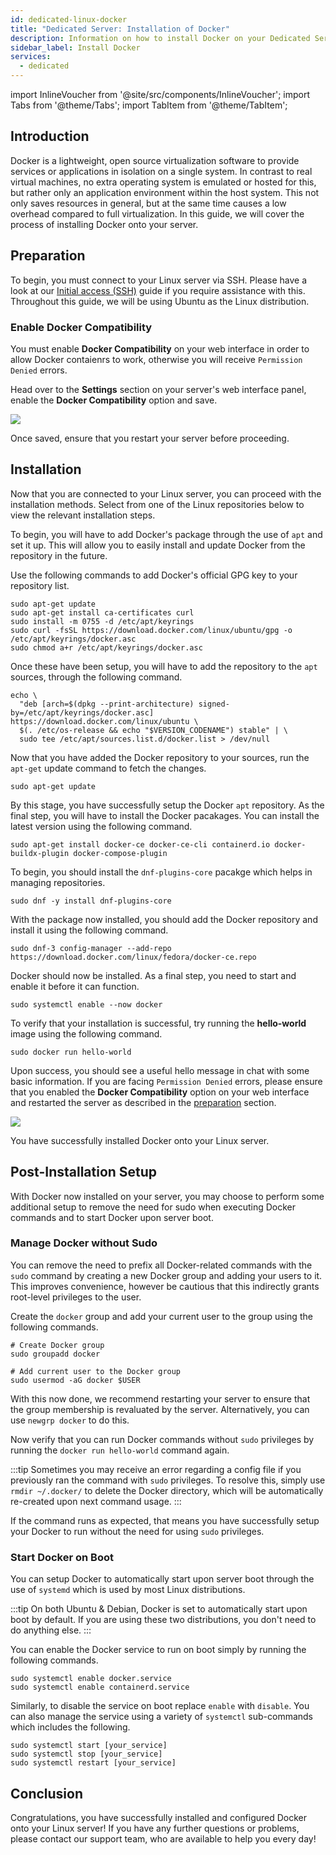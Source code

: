 ```yaml
---
id: dedicated-linux-docker
title: "Dedicated Server: Installation of Docker"
description: Information on how to install Docker on your Dedicated Server from ZAP-Hosting 
sidebar_label: Install Docker
services:
  - dedicated
---
```


import InlineVoucher from '@site/src/components/InlineVoucher';
import Tabs from '@theme/Tabs';
import TabItem from '@theme/TabItem';

## Introduction

Docker is a lightweight, open source virtualization software to provide services or applications in isolation on a single system. In contrast to real virtual machines, no extra operating system is emulated or hosted for this, but rather only an application environment within the host system. This not only saves resources in general, but at the same time causes a low overhead compared to full virtualization. In this guide, we will cover the process of installing Docker onto your server.

<InlineVoucher />

## Preparation

To begin, you must connect to your Linux server via SSH. Please have a look at our [Initial access (SSH)](dedicated-linux-ssh.md) guide if you require assistance with this. Throughout this guide, we will be using Ubuntu as the Linux distribution.

### Enable Docker Compatibility

You must enable **Docker Compatibility** on your web interface in order to allow Docker contaienrs to work, otherwise you will receive `Permission Denied` errors.

Head over to the **Settings** section on your server's web interface panel, enable the **Docker Compatibility** option and save.

![](https://screensaver01.zap-hosting.com/index.php/s/o5t82kKM38r2MwY/preview)

Once saved, ensure that you restart your server before proceeding.

## Installation

Now that you are connected to your Linux server, you can proceed with the installation methods. Select from one of the Linux repositories below to view the relevant installation steps.

<Tabs>
<TabItem value="ubuntu/debian" label="Ubuntu & Debian" default>

To begin, you will have to add Docker's package through the use of `apt` and set it up. This will allow you to easily install and update Docker from the repository in the future.

Use the following commands to add Docker's official GPG key to your repository list.
```
sudo apt-get update
sudo apt-get install ca-certificates curl
sudo install -m 0755 -d /etc/apt/keyrings
sudo curl -fsSL https://download.docker.com/linux/ubuntu/gpg -o /etc/apt/keyrings/docker.asc
sudo chmod a+r /etc/apt/keyrings/docker.asc
```

Once these have been setup, you will have to add the repository to the `apt` sources, through the following command.
```
echo \
  "deb [arch=$(dpkg --print-architecture) signed-by=/etc/apt/keyrings/docker.asc] https://download.docker.com/linux/ubuntu \
  $(. /etc/os-release && echo "$VERSION_CODENAME") stable" | \
  sudo tee /etc/apt/sources.list.d/docker.list > /dev/null
```

Now that you have added the Docker repository to your sources, run the `apt-get` update command to fetch the changes.
```
sudo apt-get update
```

By this stage, you have successfully setup the Docker `apt` repository. As the final step, you will have to install the Docker pacakages. You can install the latest version using the following command.
```
sudo apt-get install docker-ce docker-ce-cli containerd.io docker-buildx-plugin docker-compose-plugin
```

</TabItem>

<TabItem value="fedora" label="Fedora">

To begin, you should install the `dnf-plugins-core` pacakge which helps in managing repositories.
```
sudo dnf -y install dnf-plugins-core
```

With the package now installed, you should add the Docker repository and install it using the following command.
```
sudo dnf-3 config-manager --add-repo https://download.docker.com/linux/fedora/docker-ce.repo
```

Docker should now be installed. As a final step, you need to start and enable it before it can function.
```
sudo systemctl enable --now docker
```

</TabItem>
</Tabs>

To verify that your installation is successful, try running the **hello-world** image using the following command.
```
sudo docker run hello-world
```

Upon success, you should see a useful hello message in chat with some basic information. If you are facing `Permission Denied` errors, please ensure that you enabled the **Docker Compatibility** option on your web interface and restarted the server as described in the [preparation](#preparation) section.

![](https://screensaver01.zap-hosting.com/index.php/s/tzJwpYRYb9Mmryo/preview)

You have successfully installed Docker onto your Linux server.

## Post-Installation Setup

With Docker now installed on your server, you may choose to perform some additional setup to remove the need for sudo when executing Docker commands and to start Docker upon server boot.

### Manage Docker without Sudo

You can remove the need to prefix all Docker-related commands with the `sudo` command by creating a new Docker group and adding your users to it. This improves convenience, however be cautious that this indirectly grants root-level privileges to the user.

Create the `docker` group and add your current user to the group using the following commands.
```
# Create Docker group
sudo groupadd docker

# Add current user to the Docker group
sudo usermod -aG docker $USER
```

With this now done, we recommend restarting your server to ensure that the group membership is revaluated by the server. Alternatively, you can use `newgrp docker` to do this.

Now verify that you can run Docker commands without `sudo` privileges by running the `docker run hello-world` command again.

:::tip
Sometimes you may receive an error regarding a config file if you previously ran the command with `sudo` privileges. To resolve this, simply use `rmdir ~/.docker/` to delete the Docker directory, which will be automatically re-created upon next command usage.
:::

If the command runs as expected, that means you have successfully setup your Docker to run without the need for using `sudo` privileges.

### Start Docker on Boot

You can setup Docker to automatically start upon server boot through the use of `systemd` which is used by most Linux distributions.

:::tip
On both Ubuntu & Debian, Docker is set to automatically start upon boot by default. If you are using these two distributions, you don't need to do anything else.
:::

You can enable the Docker service to run on boot simply by running the following commands.
```
sudo systemctl enable docker.service
sudo systemctl enable containerd.service
```

Similarly, to disable the service on boot replace `enable` with `disable`. You can also manage the service using a variety of `systemctl` sub-commands which includes the following.
```
sudo systemctl start [your_service]
sudo systemctl stop [your_service]
sudo systemctl restart [your_service]
```

## Conclusion

Congratulations, you have successfully installed and configured Docker onto your Linux server! If you have any further questions or problems, please contact our support team, who are available to help you every day!

<InlineVoucher />
